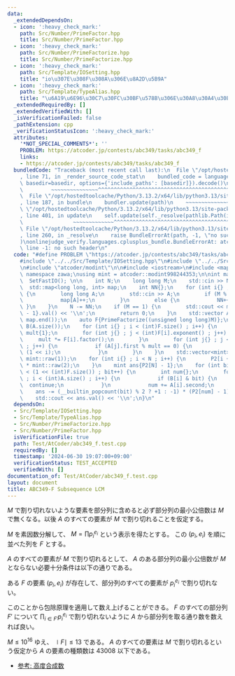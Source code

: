 ```yaml
---
data:
  _extendedDependsOn:
  - icon: ':heavy_check_mark:'
    path: Src/Number/PrimeFactor.hpp
    title: Src/Number/PrimeFactor.hpp
  - icon: ':heavy_check_mark:'
    path: Src/Number/PrimeFactorize.hpp
    title: Src/Number/PrimeFactorize.hpp
  - icon: ':heavy_check_mark:'
    path: Src/Template/IOSetting.hpp
    title: "io\u307E\u308F\u308A\u306E\u8A2D\u5B9A"
  - icon: ':heavy_check_mark:'
    path: Src/Template/TypeAlias.hpp
    title: "\u6A19\u6E96\u30C7\u30FC\u30BF\u578B\u306E\u30A8\u30A4\u30EA\u30A2\u30B9"
  _extendedRequiredBy: []
  _extendedVerifiedWith: []
  _isVerificationFailed: false
  _pathExtension: cpp
  _verificationStatusIcon: ':heavy_check_mark:'
  attributes:
    '*NOT_SPECIAL_COMMENTS*': ''
    PROBLEM: https://atcoder.jp/contests/abc349/tasks/abc349_f
    links:
    - https://atcoder.jp/contests/abc349/tasks/abc349_f
  bundledCode: "Traceback (most recent call last):\n  File \"/opt/hostedtoolcache/Python/3.13.2/x64/lib/python3.13/site-packages/onlinejudge_verify/documentation/build.py\"\
    , line 71, in _render_source_code_stat\n    bundled_code = language.bundle(stat.path,\
    \ basedir=basedir, options={'include_paths': [basedir]}).decode()\n          \
    \         ~~~~~~~~~~~~~~~^^^^^^^^^^^^^^^^^^^^^^^^^^^^^^^^^^^^^^^^^^^^^^^^^^^^^^^^^^^^^^^^^^\n\
    \  File \"/opt/hostedtoolcache/Python/3.13.2/x64/lib/python3.13/site-packages/onlinejudge_verify/languages/cplusplus.py\"\
    , line 187, in bundle\n    bundler.update(path)\n    ~~~~~~~~~~~~~~^^^^^^\n  File\
    \ \"/opt/hostedtoolcache/Python/3.13.2/x64/lib/python3.13/site-packages/onlinejudge_verify/languages/cplusplus_bundle.py\"\
    , line 401, in update\n    self.update(self._resolve(pathlib.Path(included), included_from=path))\n\
    \                ~~~~~~~~~~~~~^^^^^^^^^^^^^^^^^^^^^^^^^^^^^^^^^^^^^^^^^^^^\n \
    \ File \"/opt/hostedtoolcache/Python/3.13.2/x64/lib/python3.13/site-packages/onlinejudge_verify/languages/cplusplus_bundle.py\"\
    , line 260, in _resolve\n    raise BundleErrorAt(path, -1, \"no such header\"\
    )\nonlinejudge_verify.languages.cplusplus_bundle.BundleErrorAt: atcoder/modint:\
    \ line -1: no such header\n"
  code: "#define PROBLEM \"https://atcoder.jp/contests/abc349/tasks/abc349_f\"\n\n\
    #include \"../../Src/Template/IOSetting.hpp\"\n#include \"../../Src/Number/PrimeFactorize.hpp\"\
    \n#include \"atcoder/modint\"\n\n#include <iostream>\n#include <map>\n\nusing\
    \ namespace zawa;\nusing mint = atcoder::modint998244353;\n\nint main() {\n  \
    \  SetFastIO(); \n\n    int N;\n    long long M;\n    std::cin >> N >> M;\n  \
    \  std::map<long long, int> map;\n    int NN{};\n    for (int i{} ; i < N ; i++)\
    \ {\n        long long A;\n        std::cin >> A;\n        if (M % A == 0) {\n\
    \            map[A]++;\n        }\n        else {\n            NN++;\n       \
    \ }\n    }\n    N -= NN;\n    if (M == 1) {\n        std::cout << mint{mint::raw(2).pow(N)\
    \ - 1}.val() << '\\n';\n        return 0;\n    }\n    std::vector A(map.begin(),\
    \ map.end());\n    auto F{PrimeFactorize((unsigned long long)M)};\n    std::vector<int>\
    \ B(A.size());\n    for (int i{} ; i < (int)F.size() ; i++) {\n        long long\
    \ mult{1};\n        for (int j{} ; j < (int)F[i].exponent() ; j++) {\n       \
    \     mult *= F[i].factor();\n        }\n        for (int j{} ; j < (int)A.size()\
    \ ; j++) {\n            if (A[j].first % mult == 0) {\n                B[j] |=\
    \ (1 << i);\n            }\n        }\n    }\n    std::vector<mint> P2(N + 1,\
    \ mint::raw(1));\n    for (int i{} ; i < N ; i++) {\n        P2[i + 1] = P2[i]\
    \ * mint::raw(2);\n    }\n    mint ans{P2[N] - 1};\n    for (int bit{1} ; bit\
    \ < (1 << (int)F.size()) ; bit++) {\n        int num{};\n        for (int i{}\
    \ ; i < (int)A.size() ; i++) {\n            if (B[i] & bit) {\n              \
    \  continue;\n            }\n            num += A[i].second;\n        }\n    \
    \    ans -= (__builtin_popcount(bit) % 2 ? +1 : -1) * (P2[num] - 1);\n    }\n\
    \    std::cout << ans.val() << '\\n';\n}\n"
  dependsOn:
  - Src/Template/IOSetting.hpp
  - Src/Template/TypeAlias.hpp
  - Src/Number/PrimeFactorize.hpp
  - Src/Number/PrimeFactor.hpp
  isVerificationFile: true
  path: Test/AtCoder/abc349_f.test.cpp
  requiredBy: []
  timestamp: '2024-06-30 19:07:00+09:00'
  verificationStatus: TEST_ACCEPTED
  verifiedWith: []
documentation_of: Test/AtCoder/abc349_f.test.cpp
layout: document
title: ABC349-F Subsequence LCM
---
```


$M$ で割り切れないような要素を部分列に含めると必ず部分列の最小公倍数は $M$ で無くなる。以後 $A$ のすべての要素が $M$ で割り切れることを仮定する。

$M$ を素因数分解して、 $M = \prod p_{i}^{e_{i}}$ という表示を得たとする。 この $(p_{i}, e_{i})$ を順に並べた列を $F$ とする。

$A$ のすべての要素が $M$ で割り切れるとして、 $A$ のある部分列の最小公倍数が $M$ とならない必要十分条件は以下の通りである。

ある $F$ の要素 $(p_{i}, e_{i})$ が存在して、部分列のすべての要素が $p_{i}^{e_{i}}$ で割り切れない。

このことから包除原理を適用して数え上げることができる。 $F$ のすべての部分列 $F'$ について $\prod_{i\in F'} p_{i}^{e_{i}}$ で割り切れないように $A$ から部分列を取る通り数を数えれば良い。

$M\le 10^{16}$ ゆえ、 $\mid F \mid \le 13$ である。 $A$ のすべての要素は $M$ で割り切れるという仮定から $A$ の要素の種類数は $43008$ 以下である。

- [参考: 高度合成数](https://algo-method.com/descriptions/92)
